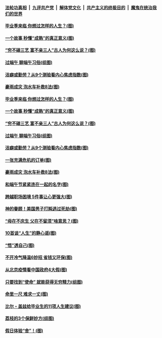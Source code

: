 

####  [法轮功真相](../../../../basic/blob/master/README.md?t=06252331) &nbsp;|&nbsp; [九评共产党](../../../../9ping.md/blob/master/README.md?t=06252331) &nbsp;|&nbsp; [解体党文化](../../../../jtdwh.md/blob/master/README.md?t=06252331)  &nbsp;|&nbsp; [共产主义的终极目的](../../../../gczydzjmd.md/blob/master/README.md?t=06252331) &nbsp;|&nbsp; [魔鬼在统治我们的世界](../../../../mgztzwmdsj.md/blob/master/README.md?t=06252331) 

#### [毕业季来临 你想过怎样的人生？(图)](../pages/p8/937661.md?t=06252331) 

#### [一个故事 秒懂“成熟”的真正意义(图)](../pages/p8/936405.md?t=06252331) 

#### [“穷不碰三艺 富不亲三人”古人为何这么说？(图)](../pages/p8/937602.md?t=06252331) 

#### [过端午 聊端午习俗(组图)](../pages/p8/937246.md?t=06252331) 

#### [洁癖或勤劳？从9个测验看内心焦虑指数(图)](../pages/p8/937558.md?t=06252331) 

#### [豪雨成灾 泡水车补救8法(图)](../pages/p8/937526.md?t=06252331) 

#### [毕业季来临 你想过怎样的人生？(图)](../pages/p8/937661.md?t=06252331) 

#### [一个故事 秒懂“成熟”的真正意义(图)](../pages/p8/936405.md?t=06252331) 

#### [“穷不碰三艺 富不亲三人”古人为何这么说？(图)](../pages/p8/937602.md?t=06252331) 

#### [过端午 聊端午习俗(组图)](../pages/p8/937246.md?t=06252331) 

#### [洁癖或勤劳？从9个测验看内心焦虑指数(图)](../pages/p8/937558.md?t=06252331) 

#### [一张充满危机的订单(图)](../pages/p8/936981.md?t=06252331) 

#### [豪雨成灾 泡水车补救8法(图)](../pages/p8/937526.md?t=06252331) 

#### [和端午节紧紧连在一起的名字(图)](../pages/p8/937448.md?t=06252331) 

#### [跨越职场困境 5件事让心更强大(图)](../pages/p8/937375.md?t=06252331) 

#### [神的眷顾！美国男子打盹逃过死劫(图)](../pages/p8/936985.md?t=06252331) 

#### [“母在不庆生 父在不留须”啥意思？(图)](../pages/p8/937234.md?t=06252331) 

#### [10首谈“人生”的静心谣(图)](../pages/p8/936965.md?t=06252331) 

#### [“悟”透自己(图)](../pages/p8/936972.md?t=06252331) 

#### [不开冷气降温6妙招 省钱又环保(图)](../pages/p8/937329.md?t=06252331) 

#### [从北京疫情看中国政府4大假(图)](../pages/p8/937196.md?t=06252331) 

#### [只要找到“使命” 就能获得无穷精力(组图)](../pages/p8/937159.md?t=06252331) 

#### [命里一尺 难求一丈(图)](../pages/p8/936782.md?t=06252331) 

#### [比尔・盖兹给毕业生的11项人生建议(图)](../pages/p8/936231.md?t=06252331) 

#### [荔枝的3个保鲜妙方(组图)](../pages/p8/936950.md?t=06252331) 

#### [假日体验“舍”！(图)](../pages/p8/937183.md?t=06252331) 

